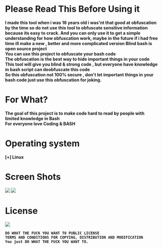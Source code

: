 # Please Read This Before Using it
<b>I made this tool when i was 16 years old i was'nt that good at obfuscation by the time
<b>so do not use this tool to obfuscate sensitive information because its easy to crack.
<b>And you can only use it to get a simple understanding for how obfuscation work, maybe in the future if i had free time ill make a new , better and more complicated version
<b>Blind bash is open source project<br>
You can use this project to obfuscate your bash code<br>
The obfuscation is the best way to hide important things in your code<br>
This tool will give you blind & strong code , but everyone have knowledge in bash script can deobfuscate this code
<br>So this obfuscation not 100% secure , don't let important things in your bash code just use this obfuscation for joking.</b>
# For What?
<b>The goal of this project is to make code hard to read by people with limited knowledge in Bash
<br>For everyone love Coding & BASH
# Operating system
<b> [+] Linux
# Screen Shots
<img src="bin/img/script.png">
<img src="bin/img/code.png">
<h1> License </h1>
<img src="bin/img/wtfpl.png">

    DO WHAT THE FUCK YOU WANT TO PUBLIC LICENSE
    TERMS AND CONDITIONS FOR COPYING, DISTRIBUTION AND MODIFICATION
    You just DO WHAT THE FUCK YOU WANT TO.
